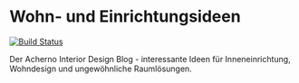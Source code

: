 # Wohn- und Einrichtungsideen
[![Build Status](http://dev.almero.pro/interiorideen.com/status/build.svg?v6)](http://dev.almero.pro/interiorideen.com)

Der Acherno Interior Design Blog - interessante Ideen für Inneneinrichtung, Wohndesign und ungewöhnliche Raumlösungen.
